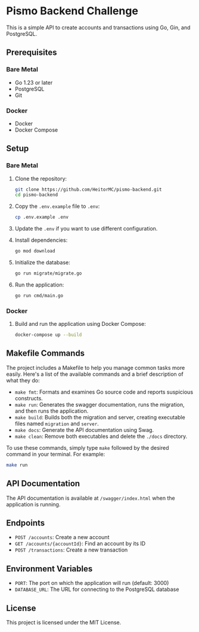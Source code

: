 # Pismo Backend Challenge

This is a simple API to create accounts and transactions using Go, Gin, and PostgreSQL.

## Prerequisites

### Bare Metal

- Go 1.23 or later
- PostgreSQL
- Git

### Docker

- Docker
- Docker Compose

## Setup

### Bare Metal

1. Clone the repository:

   ```sh
   git clone https://github.com/HeitorMC/pismo-backend.git
   cd pismo-backend
   ```

2. Copy the `.env.example` file to `.env`:

   ```sh
   cp .env.example .env
   ```

3. Update the `.env` if you want to use different configuration.

4. Install dependencies:

   ```sh
   go mod download
   ```

5. Initialize the database:

   ```sh
   go run migrate/migrate.go
   ```

6. Run the application:

   ```sh
   go run cmd/main.go
   ```

### Docker

1. Build and run the application using Docker Compose:

   ```sh
   docker-compose up --build
   ```

## Makefile Commands

The project includes a Makefile to help you manage common tasks more easily. Here's a list of the available commands and a brief description of what they do:

- `make fmt`: Formats and examines Go source code and reports suspicious constructs.
- `make run`: Generates the swagger documentation, runs the migration, and then runs the application.
- `make build`: Builds both the migration and server, creating executable files named `migration` and `server`.
- `make docs`: Generate the API documentation using Swag.
- `make clean`: Remove both executables and delete the `./docs` directory.

To use these commands, simply type `make` followed by the desired command in your terminal. For example:

```sh
make run
```

## API Documentation

The API documentation is available at `/swagger/index.html` when the application is running.

## Endpoints

- `POST /accounts`: Create a new account
- `GET /accounts/{accountId}`: Find an account by its ID
- `POST /transactions`: Create a new transaction

## Environment Variables

- `PORT`: The port on which the application will run (default: 3000)
- `DATABASE_URL`: The URL for connecting to the PostgreSQL database

## License

This project is licensed under the MIT License.
